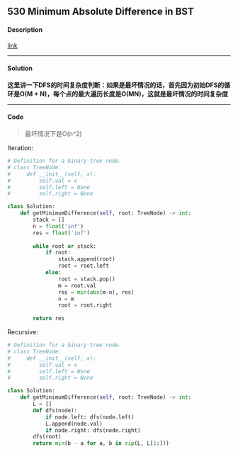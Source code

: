 ## 530 Minimum Absolute Difference in BST

#### Description

[link](https://leetcode.com/problems/minimum-absolute-difference-in-bst/)

---

#### Solution

**这里讲一下DFS的时间复杂度判断：如果是最坏情况的话，首先因为初始DFS的循环是O(M + N)，每个点的最大遍历长度是O(MN)，这就是最坏情况的时间复杂度**

---

#### Code

> 最坏情况下是O(n^2)

Iteration:

```python
# Definition for a binary tree node.
# class TreeNode:
#     def __init__(self, x):
#         self.val = x
#         self.left = None
#         self.right = None

class Solution:
    def getMinimumDifference(self, root: TreeNode) -> int:
        stack = []
        n = float('inf')
        res = float('inf')
        
        while root or stack:
            if root:
                stack.append(root)
                root = root.left
            else:
                root = stack.pop()
                m = root.val
                res = min(abs(m-n), res)
                n = m
                root = root.right
        
        return res
```

Recursive:

```python
# Definition for a binary tree node.
# class TreeNode:
#     def __init__(self, x):
#         self.val = x
#         self.left = None
#         self.right = None

class Solution:
    def getMinimumDifference(self, root: TreeNode) -> int:
        L = []
        def dfs(node):
            if node.left: dfs(node.left)
            L.append(node.val)
            if node.right: dfs(node.right)
        dfs(root)
        return min(b - a for a, b in zip(L, L[1:]))
```